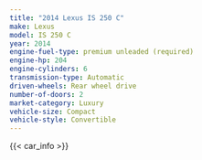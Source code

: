 ```yaml
---
title: "2014 Lexus IS 250 C"
make: Lexus
model: IS 250 C
year: 2014
engine-fuel-type: premium unleaded (required)
engine-hp: 204
engine-cylinders: 6
transmission-type: Automatic
driven-wheels: Rear wheel drive
number-of-doors: 2
market-category: Luxury
vehicle-size: Compact
vehicle-style: Convertible
---
```


{{< car_info >}}
